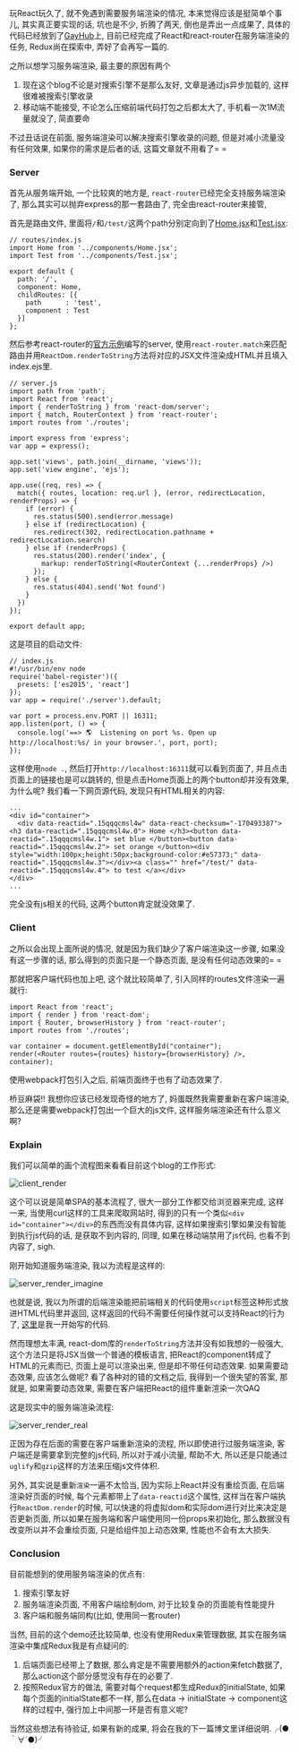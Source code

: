 玩React玩久了, 就不免遇到需要服务端渲染的情况, 本来觉得应该是挺简单个事儿, 其实真正要实现的话, 坑也是不少, 折腾了两天, 倒也是弄出一点成果了, 具体的代码已经放到了[GayHub](https://github.com/MrHuxu/server-rendering-demo)上, 目前已经完成了React和react-router在服务端渲染的任务, Redux尚在探索中, 弄好了会再写一篇的.

之所以想学习服务端渲染, 最主要的原因有两个

1. 现在这个blog不论是对搜索引擎不是那么友好, 文章是通过js异步加载的, 这样很难被搜索引擎收录
2. 移动端不能接受, 不论怎么压缩前端代码打包之后都太大了, 手机看一次1M流量就没了, 简直要命

不过丑话说在前面, 服务端渲染可以解决搜索引擎收录的问题, 但是对减小流量没有任何效果, 如果你的需求是后者的话, 这篇文章就不用看了= =

### Server

首先从服务端开始, 一个比较爽的地方是, `react-router`已经完全支持服务端渲染了, 那么其实可以抛弃express的那一套路由了, 完全由react-router来接管,

首先是路由文件, 里面将`/`和`/test/`这两个path分别定向到了[Home.jsx](https://github.com/MrHuxu/server-rendering-demo/blob/master/components/Home.jsx)和[Test.jsx](https://github.com/MrHuxu/server-rendering-demo/blob/master/components/Test.jsx):

    // routes/index.js
    import Home from '../components/Home.jsx';
    import Test from '../components/Test.jsx';

    export default {
      path: '/',
      component: Home,
      childRoutes: [{
        path      : 'test',
        component : Test
      }]
    };

然后参考react-router的[官方示例](https://github.com/reactjs/react-router/blob/master/docs/guides/ServerRendering.md)编写的server, 使用`react-router.match`来匹配路由并用`ReactDom.renderToString`方法将对应的JSX文件渲染成HTML并且填入index.ejs里.

    // server.js
    import path from 'path';
    import React from 'react';
    import { renderToString } from 'react-dom/server';
    import { match, RouterContext } from 'react-router';
    import routes from './routes';

    import express from 'express';
    var app = express();

    app.set('views', path.join(__dirname, 'views'));
    app.set('view engine', 'ejs');

    app.use((req, res) => {
      match({ routes, location: req.url }, (error, redirectLocation, renderProps) => {
        if (error) {
          res.status(500).send(error.message)
        } else if (redirectLocation) {
          res.redirect(302, redirectLocation.pathname + redirectLocation.search)
        } else if (renderProps) {
          res.status(200).render('index', {
            markup: renderToString(<RouterContext {...renderProps} />)
          });
        } else {
          res.status(404).send('Not found')
        }
      })
    });

    export default app;

这是项目的启动文件:

    // index.js
    #!/usr/bin/env node
    require('babel-register')({
      presets: ['es2015', 'react']
    });
    var app = require('./server').default;

    var port = process.env.PORT || 16311;
    app.listen(port, () => {
      console.log('==> 🌎  Listening on port %s. Open up http://localhost:%s/ in your browser.', port, port);
    });

这样使用`node .`, 然后打开`http://localhost:16311`就可以看到页面了, 并且点击页面上的链接也是可以跳转的, 但是点击Home页面上的两个button却并没有效果, 为什么呢? 我们看一下网页源代码, 发现只有HTML相关的内容:


    ...
    <div id="container">
      <div data-reactid=".15qqqcmsl4w" data-react-checksum="-170493387"><h3 data-reactid=".15qqqcmsl4w.0"> Home </h3><button data-reactid=".15qqqcmsl4w.1"> set blue </button><button data-reactid=".15qqqcmsl4w.2"> set orange </button><div style="width:100px;height:50px;background-color:#e57373;" data-reactid=".15qqqcmsl4w.3"></div><a class="" href="/test/" data-reactid=".15qqqcmsl4w.4"> to test </a></div>
    </div>
    ...

完全没有js相关的代码, 这两个button肯定就没效果了.

### Client

之所以会出现上面所说的情况, 就是因为我们缺少了客户端渲染这一步骤, 如果没有这一步骤的话, 那么得到的页面只是一个静态页面, 是没有任何动态效果的= =

那就把客户端代码也加上吧, 这个就比较简单了, 引入同样的routes文件渲染一遍就行:

    import React from 'react';
    import { render } from 'react-dom';
    import { Router, browserHistory } from 'react-router';
    import routes from './routes';

    var container = document.getElementById("container");
    render(<Router routes={routes} history={browserHistory} />, container);

使用webpack打包引入之后, 前端页面终于也有了动态效果了.

桥豆麻袋!!  我想你应该已经发现奇怪的地方了, 妈蛋既然我需要重新在客户端渲染, 那么还是需要webpack打包出一个巨大的js文件, 这样服务端渲染还有什么意义啊?

### Explain

我们可以简单的画个流程图来看看目前这个blog的工作形式:

![client_render](https://raw.githubusercontent.com/MrHuxu/img-repo/master/blog/client_render.jpg)

这个可以说是简单SPA的基本流程了, 很大一部分工作都交给浏览器来完成, 这样一来, 当使用curl这样的工具来爬取网站时, 得到的只有一个类似`<div id="container"></div>`的东西而没有具体内容, 这样如果搜索引擎如果没有智能到执行js代码的话, 是获取不到内容的, 同理, 如果在移动端禁用了js代码, 也看不到内容了, sigh.

刚开始知道服务端渲染, 我以为流程是这样的:

![server_render_imagine](https://raw.githubusercontent.com/MrHuxu/img-repo/master/blog/server_render_imagine.jpg)

也就是说, 我以为所谓的后端渲染能把前端相关的代码使用`script`标签这种形式放进HTML代码里并返回, 这样返回的代码不需要任何操作就可以支持React的行为了, [这里](https://github.com/MrHuxu/server-rendering-demo/tree/e5cf0c5b62cb619a9ef9ad5bb6e4b91d9d6e0936)是我一开始写的代码.

然而理想太丰满, react-dom库的`renderToString`方法并没有如我想的一般强大, 这个方法只是将JSX当做一个普通的模板语言, 把React的component转成了HTML的元素而已, 页面上是可以渲染出来, 但是却不带任何动态效果. 如果需要动态效果, 应该怎么做呢? 看了各种对的错的文档之后, 我得到一个很失望的答案, 那就是, 如果需要动态效果, 需要在客户端把React的组件重新渲染一次QAQ

这是现实中的服务端渲染流程:

![server_render_real](https://raw.githubusercontent.com/MrHuxu/img-repo/master/blog/server_render_real.jpg)

正因为存在后面的需要在客户端重新渲染的流程, 所以即使进行过服务端渲染, 客户端还是需要拿到完整的js代码, 所以对于减小流量, 帮助不大, 所以还是只能通过`uglify`和`gzip`这样的方法来压缩js文件体积.

另外, 其实说是重新`渲染`一遍不太恰当, 因为实际上React并没有重绘页面, 在后端渲染好页面的时候, 每个元素都带上了`data-reactid`这个属性,  这样当在客户端执行`ReactDom.render`的时候, 可以快速的将虚拟dom和实际dom进行对比来决定是否更新页面, 所以如果在服务端和客户端使用同一份props来初始化, 那么数据没有改变所以并不会重绘页面, 只是给组件加上动态效果, 性能也不会有太大损失.

### Conclusion

目前能想到的使用服务端渲染的优点有:

1. 搜索引擎友好
2. 服务端渲染页面, 不用客户端绘制dom, 对于比较复杂的页面能有性能提升
3. 客户端和服务端同构(比如, 使用同一套router)

当然, 目前的这个demo还比较简单, 也没有使用Redux来管理数据, 其实在服务端渲染中集成Redux我是有点疑问的:

1. 后端页面已经带上了数据, 那么肯定是不需要用额外的action来fetch数据了, 那么action这个部分感觉没有存在的必要了.
2. 按照Redux官方的做法, 需要对每个request都生成Redux的initialState, 如果每个页面的initialState都不一样, 那么在data -> initialState -> component这样的过程中, 强行加上中间那一环是否有意义呢?

当然这些想法有待验证, 如果有新的成果, 将会在我的下一篇博文里详细说明.╭(●｀∀´●)╯

